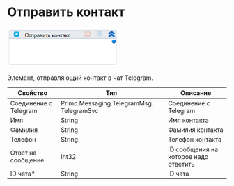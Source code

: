 # Отправить контакт

![](<../../../../.gitbook/assets/image (8).png>)

Элемент, отправляющий контакт в чат Telegram.

| Свойство              | Тип                                      | Описание                              |
| --------------------- | ---------------------------------------- | ------------------------------------- |
| Соединение с Telegram | Primo.Messaging.TelegramMsg. TelegramSvc | Соединение с Telegram                 |
| Имя                   | String                                   | Имя контакта                          |
| Фамилия               | String                                   | Фамилия контакта                      |
| Телефон               | String                                   | Телефон контакта                      |
| Ответ на сообщение    | Int32                                    | ID сообщения на которое надо ответить |
| ID чата\*             | String                                   | ID чата                               |

